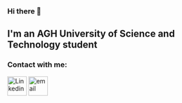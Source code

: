 ### Hi there 👋

## I'm an AGH University of Science and Technology student

### Contact with me:
[<img margin='50px' alt='Linkedin' width='44px' src='https://cdns.iconmonstr.com/wp-content/assets/preview/2012/240/iconmonstr-linkedin-3.png' />][Linkedin]
[<img margin='5px' alt='email' width='44px' src='https://cdn4.iconfinder.com/data/icons/ionicons/512/icon-email-512.png' />][email]

<!--
**K0nicki/K0nicki** is a ✨ _special_ ✨ repository because its `README.md` (this file) appears on your GitHub profile.

Here are some ideas to get you started:

- 🔭 I’m currently working on ...
- 🌱 I’m currently learning ...
- 👯 I’m looking to collaborate on ...
- 🤔 I’m looking for help with ...
- 💬 Ask me about ...
- 📫 How to reach me: ...
- 😄 Pronouns: ...
- ⚡ Fun fact: ...
-->

[Linkedin]: www.linkedin.com/in/konickik
[email]: konicki.konrad@onet.pl